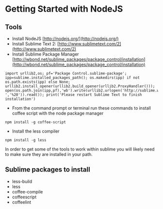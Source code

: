 # Getting Started with NodeJS

## Tools
- Install NodeJS [http://nodejs.org/](http://nodejs.org/)
- Install Sublime Text 2: [http://www.sublimetext.com/2](http://www.sublimetext.com/2)
- Install Sublime Package Manager [http://wbond.net/sublime_packages/package_control/installation](http://wbond.net/sublime_packages/package_control/installation)  
```  
import urllib2,os; pf='Package Control.sublime-package'; ipp=sublime.installed_packages_path(); os.makedirs(ipp) if not os.path.exists(ipp) else None; urllib2.install_opener(urllib2.build_opener(urllib2.ProxyHandler())); open(os.path.join(ipp,pf),'wb').write(urllib2.urlopen('http://sublime.wbond.net/'+pf.replace(' ','%20')).read()); print('Please restart Sublime Text to finish installation')
```   
- From the command prompt or terminal run these commands to install coffee script with the node package manager  
```
npm install -g coffee-script   
```  
- Install the less compiler  
```
npm install -g less  
```  

In order to get some of the tools to work within sublime you will likely need to make sure they are installed in your path.

## Sublime packages to install

- less-build
- less
- coffee-compile
- coffeescript
- coffeelint
